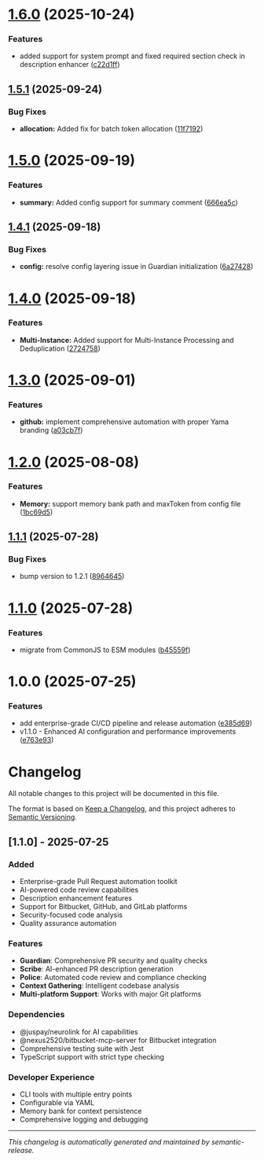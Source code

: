 # [1.6.0](https://github.com/juspay/yama/compare/v1.5.1...v1.6.0) (2025-10-24)

### Features

- added support for system prompt and fixed required section check in description enhancer ([c22d1ff](https://github.com/juspay/yama/commit/c22d1ff15a165379dece65145123433f7c1d6b98))

## [1.5.1](https://github.com/juspay/yama/compare/v1.5.0...v1.5.1) (2025-09-24)

### Bug Fixes

- **allocation:** Added fix for batch token allocation ([11f7192](https://github.com/juspay/yama/commit/11f719257a75ba946c45612e336db69a17cf278d))

# [1.5.0](https://github.com/juspay/yama/compare/v1.4.1...v1.5.0) (2025-09-19)

### Features

- **summary:** Added config support for summary comment ([666ea5c](https://github.com/juspay/yama/commit/666ea5c78b93d2ef3df24a09f95581a4b8e75650))

## [1.4.1](https://github.com/juspay/yama/compare/v1.4.0...v1.4.1) (2025-09-18)

### Bug Fixes

- **config:** resolve config layering issue in Guardian initialization ([6a27428](https://github.com/juspay/yama/commit/6a2742863b73dee458f83eadc464f41290fe52d9))

# [1.4.0](https://github.com/juspay/yama/compare/v1.3.0...v1.4.0) (2025-09-18)

### Features

- **Multi-Instance:** Added support for Multi-Instance Processing and Deduplication ([2724758](https://github.com/juspay/yama/commit/27247587f44740b26218f23694ebdcde4c323266))

# [1.3.0](https://github.com/juspay/yama/compare/v1.2.0...v1.3.0) (2025-09-01)

### Features

- **github:** implement comprehensive automation with proper Yama branding ([a03cb7f](https://github.com/juspay/yama/commit/a03cb7f499ea7793d626686beebde907551035d0))

# [1.2.0](https://github.com/juspay/yama/compare/v1.1.1...v1.2.0) (2025-08-08)

### Features

- **Memory:** support memory bank path and maxToken from config file ([1bc69d5](https://github.com/juspay/yama/commit/1bc69d5bda3ac5868d7537b881007beaf6916476))

## [1.1.1](https://github.com/juspay/yama/compare/v1.1.0...v1.1.1) (2025-07-28)

### Bug Fixes

- bump version to 1.2.1 ([8964645](https://github.com/juspay/yama/commit/89646450a7dec6ffcc3ad7fb745e1414fc751d4f))

# [1.1.0](https://github.com/juspay/yama/compare/v1.0.0...v1.1.0) (2025-07-28)

### Features

- migrate from CommonJS to ESM modules ([b45559f](https://github.com/juspay/yama/commit/b45559f86d37ab3516079becfa56a9f73ff8f062))

# 1.0.0 (2025-07-25)

### Features

- add enterprise-grade CI/CD pipeline and release automation ([e385d69](https://github.com/juspay/yama/commit/e385d69d135bee72f51ac4462adcfc9a4a4be17b))
- v1.1.0 - Enhanced AI configuration and performance improvements ([e763e93](https://github.com/juspay/yama/commit/e763e9341c2869433097b7a6bcc9080028934e1b))

# Changelog

All notable changes to this project will be documented in this file.

The format is based on [Keep a Changelog](https://keepachangelog.com/en/1.0.0/),
and this project adheres to [Semantic Versioning](https://semver.org/spec/v2.0.0.html).

## [1.1.0] - 2025-07-25

### Added

- Enterprise-grade Pull Request automation toolkit
- AI-powered code review capabilities
- Description enhancement features
- Support for Bitbucket, GitHub, and GitLab platforms
- Security-focused code analysis
- Quality assurance automation

### Features

- **Guardian**: Comprehensive PR security and quality checks
- **Scribe**: AI-enhanced PR description generation
- **Police**: Automated code review and compliance checking
- **Context Gathering**: Intelligent codebase analysis
- **Multi-platform Support**: Works with major Git platforms

### Dependencies

- @juspay/neurolink for AI capabilities
- @nexus2520/bitbucket-mcp-server for Bitbucket integration
- Comprehensive testing suite with Jest
- TypeScript support with strict type checking

### Developer Experience

- CLI tools with multiple entry points
- Configurable via YAML
- Memory bank for context persistence
- Comprehensive logging and debugging

---

_This changelog is automatically generated and maintained by semantic-release._
